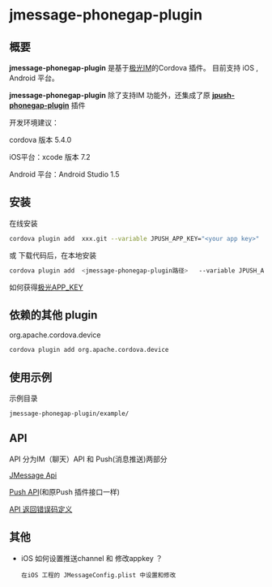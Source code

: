 
# jmessage-phonegap-plugin

## 概要

**jmessage-phonegap-plugin** 是基于[极光IM](http://docs.jpush.io/guideline/jmessage_guide/)的Cordova 插件。 目前支持 iOS , Android 平台。

**jmessage-phonegap-plugin**  除了支持IM 功能外，还集成了原 [**jpush-phonegap-plugin**](https://github.com/jpush/jpush-phonegap-plugin) 插件


开发环境建议：

cordova 版本 5.4.0 

iOS平台：xcode 版本 7.2

Android 平台：Android Studio 1.5


## 安装

在线安装

```sh
cordova plugin add  xxx.git --variable JPUSH_APP_KEY="<your app key>"
```

或
下载代码后，在本地安装

```sh
cordova plugin add  <jmessage-phonegap-plugin路径>   --variable JPUSH_APP_KEY="<your app key>"
```

如何获得[极光APP_KEY](http://docs.jpush.io/guideline/statistical_report/)

## 依赖的其他 plugin

org.apache.cordova.device

```sh
cordova plugin add org.apache.cordova.device
```

## 使用示例

示例目录

`jmessage-phonegap-plugin/example/`



## API 

API 分为IM（聊天）API 和  Push(消息推送)两部分

[JMessage Api](http://docs.jpush.io/client/im_errorcode1/)

[Push API](https://github.com/jpush/jpush-phonegap-plugin)(和原Push 插件接口一样)


[API 返回错误码定义](http://docs.jpush.io/client/im_errorcode/)


## 其他

+ iOS 如何设置推送channel 和  修改appkey ？

    `在iOS 工程的 JMessageConfig.plist 中设置和修改`




